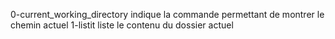 0-current_working_directory
indique la commande permettant de montrer le chemin actuel
1-listit
liste le contenu du dossier actuel